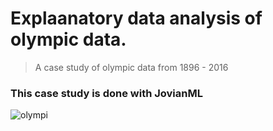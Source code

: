 # Explaanatory data analysis of olympic data.
>A case study of olympic data from 1896 - 2016
### This case study is done with JovianML

![olympi](img1.jpg)
